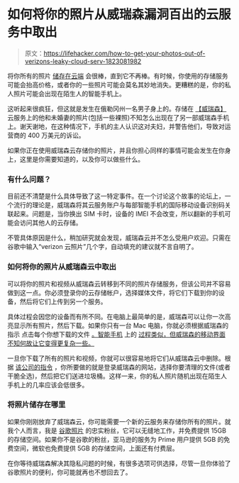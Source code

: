 # 如何将你的照片从威瑞森漏洞百出的云服务中取出

> 原文：<https://lifehacker.com/how-to-get-your-photos-out-of-verizons-leaky-cloud-serv-1823081982>

将你所有的照片 [储存在云端](https://lifehacker.com/which-cloud-storage-service-should-you-use-1822761662) 会很棒，直到它不再棒。有时候，你使用的存储服务可能会抬高价格，或者你的一些照片可能会莫名其妙地消失。更糟糕的是，你的私人照片可能会出现在陌生人的智能手机上。



这听起来很疯狂，但这就是发生在俄勒冈州一名男子身上的。存储在 [【威瑞森】](https://lifehacker.com/how-to-transfer-contacts-from-your-old-verizon-dumbphon-5978677) 云服务上的他和未婚妻的照片(包括一些裸照)不知怎么出现在了另一部威瑞森手机上。谢天谢地，在这种情况下，手机的主人认识这对夫妇，并警告他们，导致对运营商的 400 万美元的诉讼。

如果你正在使用威瑞森云存储你的照片，并且你担心同样的事情可能会发生在你身上，这里是你需要知道的，以及你可以做些什么。

### 有什么问题？

目前还不清楚是什么具体导致了这一特定事件。在一个讨论这个故事的论坛上，一个流行的理论是，威瑞森将其云服务账户与每部智能手机的国际移动设备识别码关联起来。问题是，当你换出 SIM 卡时，设备的 IMEI 不会改变，所以翻新的手机可能会访问其他人的云存储。

不管具体原因是什么，稍加研究就会发现，威瑞森云并不怎么受用户欢迎。只需在谷歌中输入“verizon 云照片”几个字，自动填充的建议就不言自明了。

### 如何将你的照片从威瑞森云中取出

可以将你的照片和视频从威瑞森云转移到不同的照片存储服务，但该公司并不容易做到这一点。你必须登录你的云存储帐户，选择媒体文件，将它们下载到你的设备，然后将它们上传到另一个服务。

具体过程会因您的设备而有所不同。在电脑上最简单的是，威瑞森可以让你一次高亮显示所有照片，然后下载。如果你只有一台 Mac 电脑，你就必须根据威瑞森的指示 点击每个你想下载的文件 [。智能手机](https://www.verizonwireless.com/support/knowledge-base-211508/) 上的 [过程类似，但威瑞森的移动界面不知何故让它变得更复杂一些。](https://www.verizonwireless.com/support/knowledge-base-208766/)

一旦你下载了所有的照片和视频，你就可以很容易地将它们从威瑞森云中删除。根据 [该公司的指令](https://www.verizonwireless.com/support/knowledge-base-126145/) ，你所要做的就是登录威瑞森的网站，选择你要清理的文件(或者干脆全选)，然后把它们送进垃圾桶。这样一来，你的私人照片随机出现在陌生人手机上的几率应该会低很多。

### 将照片储存在哪里

如果你刚刚放弃了威瑞森云，你可能需要一个新的云服务来存储你所有的照片。就我个人而言，我是 [谷歌照片](https://lifehacker.com/how-the-new-google-photos-makes-your-picture-library-aw-1708189976) 的忠实粉丝，它可以无缝地工作，并免费提供 15GB 的存储空间。如果你不是谷歌的粉丝，亚马逊的服务为 Prime 用户提供 5GB 的免费空间，微软也免费提供 5GB 的存储空间，上面还有付费层。

在你等待威瑞森解决其隐私问题的时候，有很多选项可供选择，尽管一旦你体验了谷歌照片的便利，你可能就再也不想回去了。